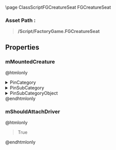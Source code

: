 \page ClassScriptFGCreatureSeat FGCreatureSeat
### Asset Path :
<b><blockquote>/Script/FactoryGame.FGCreatureSeat</blockquote></b>
## Properties

### mMountedCreature
@htmlonly
<details>
 <summary>PinCategory</summary>
<blockquote>Object</blockquote>
</details>
<details>
 <summary>PinSubCategory</summary>
<blockquote>Object</blockquote>
</details>
<details>
 <summary>PinSubCategoryObject</summary>
<b><a href="_class_script_f_g_creature.html"><blockquote>FGCreature</blockquote></a></b>
</details>
@endhtmlonly

### mShouldAttachDriver
@htmlonly
<blockquote>True</blockquote>
@endhtmlonly


